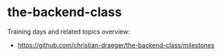 # the-backend-class

Training days and related topics overview:
- https://github.com/christian-draeger/the-backend-class/milestones
